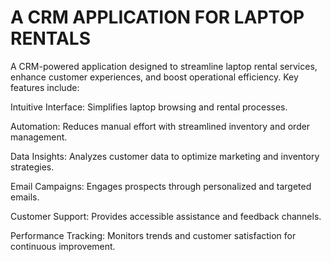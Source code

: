 # A CRM APPLICATION FOR LAPTOP RENTALS
A CRM-powered application designed to streamline laptop rental services, enhance customer experiences, and boost operational efficiency. Key features include:

Intuitive Interface: Simplifies laptop browsing and rental processes.

Automation: Reduces manual effort with streamlined inventory and order management.

Data Insights: Analyzes customer data to optimize marketing and inventory strategies.

Email Campaigns: Engages prospects through personalized and targeted emails.

Customer Support: Provides accessible assistance and feedback channels.

Performance Tracking: Monitors trends and customer satisfaction for continuous improvement.

